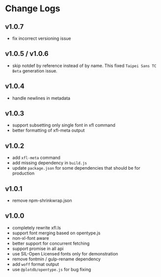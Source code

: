 # Change Logs

## v1.0.7

 - fix incorrect versioning issue


## v1.0.5 / v1.0.6

 - skip notdef by reference instead of by name. This fixed `Taipei Sans TC Beta` generation issue.


## v1.0.4

 - handle newlines in metadata


## v1.0.3

 - support subsetting only single font in xfl command
 - better formatting of xfl-meta output


## v1.0.2

 - add `xfl-meta` command
 - add missing dependency in `build.js`
 - update `package.json` for some dependencies that should be for production


## v1.0.1

 - remove npm-shrinkwrap.json


## v1.0.0

 - completely rewrite xfl.ls
 - support font merging based on opentype.js
 - non-xl-font aware
 - better support for concurrent fetching
 - support promise in all api
 - use SIL-Open Licensed fonts only for demonstration
 - remove fontmin / gulp-rename dependency
 - add `woff` format output
 - use `@plotdb/opentype.js` for bug fixing
